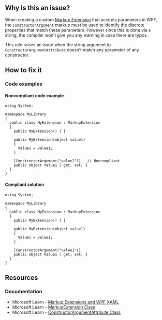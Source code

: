 ## Why is this an issue?

When creating a custom [Markup Extension](https://learn.microsoft.com/en-us/dotnet/desktop/wpf/advanced/markup-extensions-and-wpf-xaml)
that accepts parameters in WPF, the [`ConstructorArgument`](https://learn.microsoft.com/en-us/dotnet/api/system.windows.markup.constructorargumentattribute) markup
must be used to identify the discrete properties that match these parameters. However since this is done via a string, the compiler won’t give you any
warning in case there are typos.

This rule raises an issue when the string argument to `ConstructorArgumentAttribute` doesn’t match any parameter of any constructor.

## How to fix it

### Code examples

#### Noncompliant code example

    using System;
    
    namespace MyLibrary
    {
      public class MyExtension : MarkupExtension
      {
        public MyExtension() { }
    
        public MyExtension(object value1)
        {
          Value1 = value1;
        }
    
        [ConstructorArgument("value2")]   // Noncompliant
        public object Value1 { get; set; }
      }
    }

#### Compliant solution

    using System;
    
    namespace MyLibrary
    {
      public class MyExtension : MarkupExtension
      {
        public MyExtension() { }
    
        public MyExtension(object value1)
        {
          Value1 = value1;
        }
    
        [ConstructorArgument("value1")]
        public object Value1 { get; set; }
      }
    }

## Resources

### Documentation

- Microsoft Learn - [Markup Extensions and
  WPF XAML](https://learn.microsoft.com/en-us/dotnet/desktop/wpf/advanced/markup-extensions-and-wpf-xaml)
- Microsoft Learn - [MarkupExtension Class](https://learn.microsoft.com/en-us/dotnet/api/system.windows.markup.markupextension)
- Microsoft Learn - [ConstructorArgumentAttribute Class](https://learn.microsoft.com/en-us/dotnet/api/system.windows.markup.constructorargumentattribute)